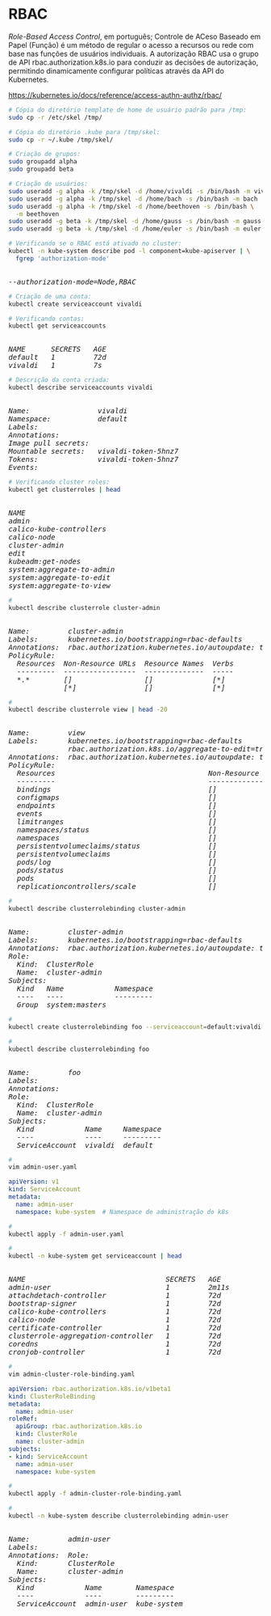 # RBAC

_Role-Based Access Control_, em português; Controle de ACeso Baseado em Papel (Função) é um método de regular o acesso a recursos ou rede com base nas funções de usuários individuais.
A autorização RBAC usa o grupo de API rbac.authorization.k8s.io para conduzir as decisões de autorização, permitindo dinamicamente configurar políticas através da API do Kubernetes.

https://kubernetes.io/docs/reference/access-authn-authz/rbac/




```bash
# Cópia do diretório template de home de usuário padrão para /tmp:
sudo cp -r /etc/skel /tmp/
```



```bash
# Cópia do diretório .kube para /tmp/skel:
sudo cp -r ~/.kube /tmp/skel/
```



```bash
# Criação de grupos:
sudo groupadd alpha
sudo groupadd beta
```



```bash
# Criação de usuários:
sudo useradd -g alpha -k /tmp/skel -d /home/vivaldi -s /bin/bash -m vivaldi
sudo useradd -g alpha -k /tmp/skel -d /home/bach -s /bin/bash -m bach
sudo useradd -g alpha -k /tmp/skel -d /home/beethoven -s /bin/bash \
  -m beethoven
sudo useradd -g beta -k /tmp/skel -d /home/gauss -s /bin/bash -m gauss
sudo useradd -g beta -k /tmp/skel -d /home/euler -s /bin/bash -m euler
```



```bash
# Verificando se o RBAC está ativado no cluster:
kubectl -n kube-system describe pod -l component=kube-apiserver | \
  fgrep 'authorization-mode'
```

<pre><i>
--authorization-mode=Node,RBAC
</i></pre>



```bash
# Criação de uma conta:
kubectl create serviceaccount vivaldi
```



```bash
# Verificando contas:
kubectl get serviceaccounts 
```

<pre><i>
NAME      SECRETS   AGE
default   1         72d
vivaldi   1         7s
</i></pre>



```bash
# Descrição da conta criada:
kubectl describe serviceaccounts vivaldi
```

<pre><i>
Name:                vivaldi
Namespace:           default
Labels:              <none>
Annotations:         <none>
Image pull secrets:  <none>
Mountable secrets:   vivaldi-token-5hnz7
Tokens:              vivaldi-token-5hnz7
Events:              <none>
</i></pre>



```bash
# Verificando cluster roles:
kubectl get clusterroles | head
```

<pre><i>
NAME                                                                   CREATED AT
admin                                                                  2020-06-04T19:49:30Z
calico-kube-controllers                                                2020-06-04T19:50:14Z
calico-node                                                            2020-06-04T19:50:14Z
cluster-admin                                                          2020-06-04T19:49:30Z
edit                                                                   2020-06-04T19:49:30Z
kubeadm:get-nodes                                                      2020-06-04T19:49:32Z
system:aggregate-to-admin                                              2020-06-04T19:49:30Z
system:aggregate-to-edit                                               2020-06-04T19:49:30Z
system:aggregate-to-view                                               2020-06-04T19:49:30Z
</i></pre>



```bash
# 
kubectl describe clusterrole cluster-admin
```

<pre><i>
Name:         cluster-admin
Labels:       kubernetes.io/bootstrapping=rbac-defaults
Annotations:  rbac.authorization.kubernetes.io/autoupdate: true
PolicyRule:
  Resources  Non-Resource URLs  Resource Names  Verbs
  ---------  -----------------  --------------  -----
  *.*        []                 []              [*]
             [*]                []              [*]
</i></pre>



```bash
# 
kubectl describe clusterrole view | head -20
```

<pre><i>
Name:         view
Labels:       kubernetes.io/bootstrapping=rbac-defaults
              rbac.authorization.k8s.io/aggregate-to-edit=true
Annotations:  rbac.authorization.kubernetes.io/autoupdate: true
PolicyRule:
  Resources                                    Non-Resource URLs  Resource Names  Verbs
  ---------                                    -----------------  --------------  -----
  bindings                                     []                 []              [get list watch]
  configmaps                                   []                 []              [get list watch]
  endpoints                                    []                 []              [get list watch]
  events                                       []                 []              [get list watch]
  limitranges                                  []                 []              [get list watch]
  namespaces/status                            []                 []              [get list watch]
  namespaces                                   []                 []              [get list watch]
  persistentvolumeclaims/status                []                 []              [get list watch]
  persistentvolumeclaims                       []                 []              [get list watch]
  pods/log                                     []                 []              [get list watch]
  pods/status                                  []                 []              [get list watch]
  pods                                         []                 []              [get list watch]
  replicationcontrollers/scale                 []                 []              [get list watch]
</i></pre>



```bash
# 
kubectl describe clusterrolebinding cluster-admin
```

<pre><i>
Name:         cluster-admin
Labels:       kubernetes.io/bootstrapping=rbac-defaults
Annotations:  rbac.authorization.kubernetes.io/autoupdate: true
Role:
  Kind:  ClusterRole
  Name:  cluster-admin
Subjects:
  Kind   Name            Namespace
  ----   ----            ---------
  Group  system:masters
</i></pre>



```bash
# 
kubectl create clusterrolebinding foo --serviceaccount=default:vivaldi --clusterrole=cluster-admin
```



```bash
# 
kubectl describe clusterrolebinding foo
```

<pre><i>
Name:         foo
Labels:       <none>
Annotations:  <none>
Role:
  Kind:  ClusterRole
  Name:  cluster-admin
Subjects:
  Kind            Name     Namespace
  ----            ----     ---------
  ServiceAccount  vivaldi  default
</i></pre>



```bash
# 
vim admin-user.yaml
```

```yaml
apiVersion: v1
kind: ServiceAccount
metadata:
  name: admin-user
  namespace: kube-system  # Namespace de administração do k8s
```



```bash
# 
kubectl apply -f admin-user.yaml
```



```bash
# 
kubectl -n kube-system get serviceaccount | head
```

<pre><i>
NAME                                 SECRETS   AGE
admin-user                           1         2m11s
attachdetach-controller              1         72d
bootstrap-signer                     1         72d
calico-kube-controllers              1         72d
calico-node                          1         72d
certificate-controller               1         72d
clusterrole-aggregation-controller   1         72d
coredns                              1         72d
cronjob-controller                   1         72d
</i></pre>



```bash
# 
vim admin-cluster-role-binding.yaml
```

```yaml
apiVersion: rbac.authorization.k8s.io/v1beta1
kind: ClusterRoleBinding
metadata:
  name: admin-user
roleRef:
  apiGroup: rbac.authorization.k8s.io
  kind: ClusterRole
  name: cluster-admin
subjects:
- kind: ServiceAccount
  name: admin-user
  namespace: kube-system
```



```bash
# 
kubectl apply -f admin-cluster-role-binding.yaml
```



```bash
# 
kubectl -n kube-system describe clusterrolebinding admin-user
```

<pre><i>
Name:         admin-user
Labels:       <none>
Annotations:  Role:
  Kind:       ClusterRole
  Name:       cluster-admin
Subjects:
  Kind            Name        Namespace
  ----            ----        ---------
  ServiceAccount  admin-user  kube-system
</i></pre>